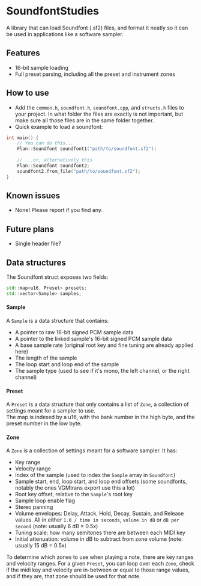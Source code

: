 
# SoundfontStudies
 A library that can load Soundfont (.sf2) files, and format it neatly so it can be used in applications like a software sampler.
## Features
- 16-bit sample loading
- Full preset parsing, including all the preset and instrument zones
## How to use
- Add the `common.h`, `soundfont.h`, `soundfont.cpp`, and `structs.h` files to your project. In what folder the files are exactly is not important, but make sure all those files are in the same folder together.
- Quick example to load a soundfont:
```c++
int main() {
	// You can do this...
	Flan::Soundfont soundfont1("path/to/soundfont.sf2");
	
	// ...or, alternatively this
	Flan::Soundfont soundfont2;
	soundfont2.from_file("path/to/soundfont.sf2");
}
```
## Known issues
- None! Please report if you find any.
## Future plans
- Single header file?

## Data structures
The Soundfont struct exposes two fields:
```c++
std::map<u16, Preset> presets;
std::vector<Sample> samples;
```

#### Sample
A `Sample` is a data structure that contains:

- A pointer to raw 16-bit signed PCM sample data
- A pointer to the linked sample's 16-bit signed PCM sample data
- A base sample rate (original root key and fine tuning are already applied here)
- The length of the sample
- The loop start and loop end of the sample
- The sample type (used to see if it's mono, the left channel, or the right channel)
#### Preset
A `Preset` is a data structure that only contains a list of `Zone`, a collection of settings meant for a sampler to use.<br>
The map is indexed by a u16, with the bank number in the high byte, and the preset number in the low byte.

#### Zone
A `Zone` is a collection of settings meant for a software sampler. It has:

- Key range
- Velocity range
- Index of the sample (used to index the `Sample` array in `Soundfont`)
- Sample start, end, loop start, and loop end offsets (some soundfonts, notably the ones VGMtrans export use this a lot)
- Root key offset, relative to the `Sample`'s root key
- Sample loop enable flag
- Stereo panning
- Volume envelopes: Delay, Attack, Hold, Decay, Sustain, and Release values. All in either `1.0 / time in seconds`, `volume in dB` or `dB per second` (note: usually 6 dB = 0.5x)
- Tuning scale: how many semitones there are between each MIDI key
- Initial attenuation: volume in dB to subtract from zone volume (note: usually 15 dB = 0.5x)

To determine which zones to use when playing a note, there are key ranges and velocity ranges. For a given `Preset`, you can loop over each `Zone`, check if the midi key and velocity are in-between or equal to those range values, and if they are, that zone should be used for that note.
